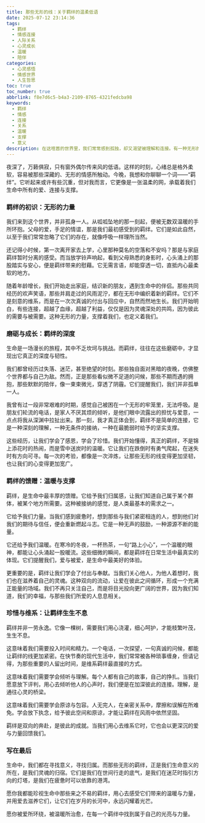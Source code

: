 ```yaml
---
title: 那些无形的线：关于羁绊的温柔低语
date: 2025-07-12 23:14:36
tags:
  - 羁绊
  - 情感连接
  - 人际关系
  - 心灵成长
  - 温暖
  - 陪伴
categories:
  - 心灵感悟
  - 情感世界
  - 人生哲思
toc: true
toc_number: true
abbrlink: f8e7d6c5-b4a3-2109-8765-4321fedcba98
keywords:
  - 羁绊
  - 情感
  - 连接
  - 关系
  - 温暖
  - 支撑
  - 意义
description: 在这喧嚣的世界里，我们常常感到孤独，却又渴望被理解和连接。有一种无形的力量，它像细密的丝线，将我们与他人温柔地缠绕在一起，那便是“羁绊”。它不是束缚，而是生命中最深沉的馈赠，是我们在跌跌撞撞中前行时，最坚实的依靠。今夜，让我们一同走进这些无形的线，感受它们带来的温暖、力量与希望。
---
```


夜深了，万籁俱寂，只有窗外偶尔传来风的低语。这样的时刻，心绪总是格外柔软，容易被那些深藏的、无形的情感所触动。今晚，我想和你聊聊一个词——“羁绊”。它听起来或许有些沉重，但对我而言，它更像是一张温柔的网，承载着我们生命中所有的爱、连接与支撑。

### 羁绊的初识：无形的力量

我们来到这个世界，并非孤身一人。从呱呱坠地的那一刻起，便被无数双温暖的手所环抱。父母的爱，手足的情谊，那是我们最初感受到的羁绊。它们是如此自然，以至于我们常常忽略了它们的存在，就像呼吸一样理所当然。

还记得小时候，第一次离开家去上学，心里那种莫名的空落和不安吗？那是与家庭羁绊暂时分离的感受。而当放学铃声响起，看到父母熟悉的身影时，心头涌上的那股踏实与安心，便是羁绊带来的慰藉。它无需言语，却能穿透一切，直抵内心最柔软的地方。

随着年龄增长，我们开始走出家庭，结识新的朋友，遇到生命中的伴侣。那些共同经历的欢声笑语，那些并肩走过的风雨泥泞，都在无形中编织着新的羁绊。它们不是刻意的维系，而是在一次次真诚的付出与回应中，自然而然地生长。我们开始明白，有些连接，超越了血缘，超越了利益，仅仅是因为灵魂深处的共鸣，因为彼此的需要与被需要。这种无形的力量，支撑着我们，也定义着我们。

### 磨砺与成长：羁绊的深度

生命是一场漫长的旅程，其中不乏坎坷与挑战。而羁绊，往往在这些磨砺中，才显现出它真正的深度与韧性。

我们都曾经历过失落、迷茫，甚至绝望的时刻。那些独自面对黑暗的夜晚，仿佛整个世界都与自己为敌。然而，正是那些看似微不足道的问候，那些不期而遇的拥抱，那些默默的陪伴，像一束束微光，穿透了阴霾。它们提醒我们，我们并非孤单一人。

我曾有过一段非常艰难的时期，感觉自己被困在一个无形的牢笼里，无法呼吸。是朋友们轮流的电话，是家人不厌其烦的倾听，是他们眼中流露出的担忧与爱意，一点点将我从深渊中拉扯出来。那一刻，我才真正体会到，羁绊不是简单的连接，它是一种深刻的理解，一种无条件的接纳，一种在最脆弱时给予的坚实支撑。

这些经历，让我们学会了感恩，学会了珍惜。我们开始懂得，真正的羁绊，不是锦上添花时的热闹，而是雪中送炭时的温暖。它让我们在跌倒时有勇气爬起，在迷失时有方向可寻。每一次的考验，都像是一次淬炼，让那些无形的线变得更加坚韧，也让我们的心变得更加宽广。

### 羁绊的馈赠：温暖与支撑

羁绊，是生命中最丰厚的馈赠。它给予我们归属感，让我们知道自己属于某个群体，被某个地方所需要。这种被接纳的感觉，是人类最基本的需求之一。

它给予我们力量。当我们感到疲惫时，想到那些与我们紧密相连的人，想到他们对我们的期待与信任，便会重新燃起斗志。它是一种无声的鼓励，一种源源不断的能量。

它还给予我们温暖。在寒冷的冬夜，一杯热茶，一句“路上小心”，一个温暖的眼神，都能让心头涌起一股暖流。这些细微的瞬间，都是羁绊在日常生活中最真实的体现。它们提醒我们，爱与被爱，是生命中最美好的体验。

更重要的是，羁绊让我们学会了付出与奉献。当我们关心他人，为他人着想时，我们也在滋养着自己的灵魂。这种双向的流动，让爱在彼此之间循环，形成一个充满正能量的场域。我们不再只关注自己，而是将目光投向更广阔的世界，因为我们知道，我们的幸福，与那些我们所爱的人息息相关。

### 珍惜与维系：让羁绊生生不息

羁绊并非一劳永逸。它像一棵树，需要我们用心浇灌，细心呵护，才能枝繁叶茂，生生不息。

这意味着我们需要投入时间和精力。一个电话，一次探望，一句真诚的问候，都能让羁绊的线更加紧密。在快节奏的现代生活中，我们常常被各种琐事缠身，但请记得，为那些重要的人留出时间，是维系羁绊最直接的方式。

这意味着我们需要学会倾听与理解。每个人都有自己的故事，自己的挣扎。当我们愿意放下评判，用心去倾听他人的心声时，我们便是在加深彼此的连接。理解，是通往心灵的桥梁。

这意味着我们需要学会原谅与包容。人无完人，在亲密关系中，摩擦和误解在所难免。学会放下执念，给予彼此空间和原谅，才能让羁绊在风雨中依然坚固。

羁绊是双向的奔赴，是彼此的成就。当我们用心去维系它时，它也会以更深沉的爱与力量回馈我们。

### 写在最后

生命中，我们都在寻找意义，寻找归属。而那些无形的羁绊，正是我们生命意义的所在，是我们灵魂的归宿。它们是我们在世间行走的底气，是我们在迷茫时指引方向的灯塔，是我们在疲惫时可以依靠的港湾。

愿你我都能珍视生命中那些来之不易的羁绊，用心去感受它们带来的温暖与力量，并用爱去滋养它们，让它们在岁月的长河中，永远闪耀着光芒。

愿你被爱所环绕，被温暖所治愈，在每一个羁绊中找到属于自己的光亮与力量。